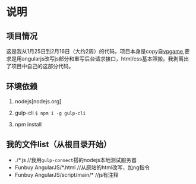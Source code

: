# 说明

## 项目情况

这是我从1月25日到2月16日（大约2周）的代码，项目本身是copy自[vpgame](http://www.vpgame.com),要求是用angularjs改写js部分和重写后台请求接口，html/css基本照搬。我剥离出了项目中自己的这部分代码。

## 环境依赖

1. nodejs[nodejs.org]

2. gulp-cli `$ npm i -g gulp-cli`

3. npm install

## 我的文件list（从根目录开始）

- ./*.js //我用`gulp-connect`搭的nodejs本地测试服务器
- Funbuy AngularJS/*.html //从原站的html改写，加ng指令
- Funbuy AngularJS/script/main/* //js有注释


